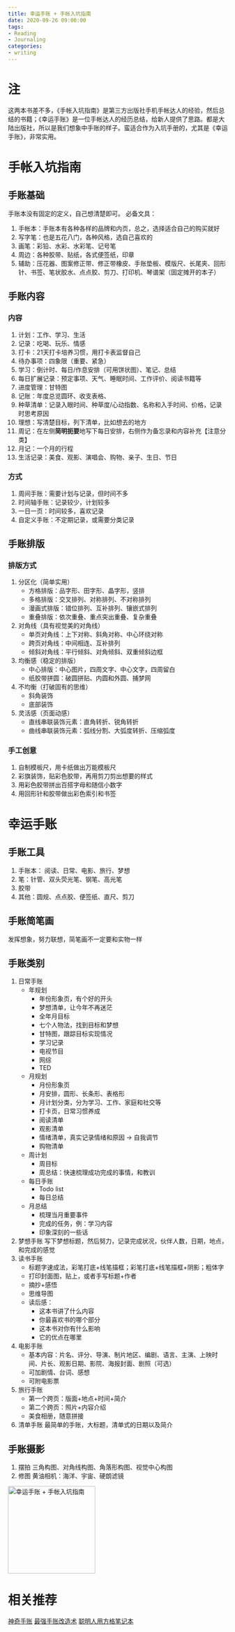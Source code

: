 ```yaml
---
title: 幸运手账 + 手帐入坑指南
date: 2020-09-26 09:00:00
tags:
- Reading
- Journaling
categories:
- writing
---
```


# 注
这两本书差不多，《手帐入坑指南》是第三方出版社手机手帐达人的经验，然后总结的书籍；《幸运手账》是一位手帐达人的经历总结，给新人提供了思路。都是大陆出版社，所以是我们想象中手账的样子。蛮适合作为入坑手册的，尤其是《幸运手账》，非常实用。

# 手帐入坑指南
## 手账基础
手账本没有固定的定义，自己想清楚即可。
必备文具：
1. 手帐本：手账本有各种各样的品牌和内页，总之，选择适合自己的购买就好
2. 写字笔：也是五花八门，各种风格，选自己喜欢的
3. 画笔：彩铅、水彩、水彩笔、记号笔
4. 周边：各种胶带、贴纸，各式便签纸，印章
5. 辅助：压花器、图案修正带、修正带橡皮、手账垫板、模版尺、长尾夹、回形针、书签、笔状胶水、点点胶、剪刀、打印机、琴谱架（固定摊开的本子）

## 手账内容
### 内容
1. 计划：工作、学习、生活
2. 记录：吃喝、玩乐、情感
3. 打卡：21天打卡培养习惯，用打卡表监督自己
4. 待办事项：四象限（重要、紧急）
5. 学习：倒计时、每日/作息安排（可用饼状图）、笔记、总结
6. 每日扩展记录：预定事项、天气、睡眠时间、工作评价、阅读书籍等
7. 进度管理：甘特图
8. 记账：年度总览圆环、收支表格、
9. 种草清单：记录入眼时间、种草度/心动指数、名称和入手时间、价格，记录时思考原因
10. 理想：写清楚目标，列下清单，比如想去的地方
11. 周记：在左侧**简明扼要**地写下每日安排，右侧作为备忘录和内容补充【注意分类】
12. 月记：一个月的行程
13. 生活记录：美食、观影、演唱会、购物、亲子、生日、节日

### 方式
1. 周间手账：需要计划与记录，但时间不多
2. 时间轴手账：记录较少，计划较多
3. 一日一页：时间较多，喜欢记录
4. 自定义手账：不定期记录，或需要分类记录

## 手账排版
### 排版方式
1. 分区化（简单实用）
    * 方格排版：品字形、田字形、晶字形，竖排
    * 多格排版：交叉排列、对称排列、不对称排列
    * 漫画式排版：错位排列、互补排列、镶嵌式排列
    * 重叠排版：依次重叠、重点突出重叠、复杂重叠
2. 对角线（具有视觉美的对角线）
    * 单页对角线：上下对称、斜角对称、中心环绕对称
    * 跨页对角线：中间相连、互补排列
    * 倾斜对角线：平行倾斜、对角倾斜、双重倾斜边框
3. 均衡感（稳定的排版）
    * 中心排版：中心图片，四周文字、中心文字，四周留白
    * 纸胶带拼圆：破圆拼贴、内圆和外圆、捕梦网
4. 不均衡（打破固有的思维）
    * 斜角装饰
    * 底部装饰
5. 灵活感（页面动感）
    * 直线串联装饰元素：直角转折、锐角转折
    * 曲线串联装饰元素：弧线分割、大弧度转折、压缩弧度

### 手工创意
1. 自制模板尺，用卡纸做出万能模板尺
2. 彩旗装饰，贴彩色胶带，再用剪刀剪出想要的样式
3. 用彩色胶带拼出百搭字母和随信小数字
4. 用回形针和胶带做出彩色索引和书签


# 幸运手账
## 手账工具
1. 手账本： 阅读、日常、电影、旅行、梦想
2. 笔：针管、双头荧光笔、钢笔、高光笔
3. 胶带
4. 其他：圆规、点点胶、便签纸、直尺、剪刀

## 手账简笔画
发挥想象，努力联想，简笔画不一定要和实物一样

## 手账类别
1. 日常手账
    * 年规划
        * 年份形象页，有个好的开头
        * 梦想清单，让今年不再迷茫
        * 全年月目标
        * 七个人物法，找到目标和梦想
        * 甘特图，跟踪目标实现情况
        * 学习记录
        * 电视节目
        * 网综
        * TED
    * 月规划
        * 月份形象页
        * 月安排，圆形、长条形、表格形
        * 月计划分类，分为学习、工作、家庭和社交等
        * 打卡页，日常习惯养成
        * 阅读清单
        * 观影清单
        * 情绪清单，真实记录情绪和原因 -> 自我调节
        * 购物清单
    * 周计划
        * 周目标
        * 周总结：快速梳理成功完成的事情，和教训
    * 每日手账
        * Todo list
        * 每日总结
    * 月总结
        * 梳理当月重要事件
        * 完成的任务，例：学习内容
        * 印象深刻的一些话
2. 梦想手账
写下梦想标题，然后努力，记录完成状况，伙伴人数，日期，地点，和完成的感觉
3. 读书手账
    * 标题字速成法，彩笔打底+线笔描框；彩笔打底+线笔描框+阴影；粗体字
    * 打印封面图，贴上，或者手写标题+作者
    * 摘抄+感悟
    * 思维导图
    * 读后感：
        * 这本书讲了什么内容
        * 你最喜欢书的哪个部分
        * 这本书对你有什么影响
        * 它的优点在哪里
4. 电影手账
    * 基本内容：片名、评分、导演、制片地区、编剧、语言、主演、上映时间、片长、观影日期、影院、海报封面、剧照（可选）
    * 可加剧情、台词、感想
    * 可附电影票 
5. 旅行手账
    * 第一个跨页：版面+地点+时间+简介
    * 第二个跨页：照片+内容介绍
    * 美食相册，随意拼接
6. 清单手账
最简单的手账，大标题，清单式的日期以及简介

## 手账摄影
1. 摆拍
三角构图、对角线构图、角落形构图、视觉中心构图
2. 修图
黄油相机：海洋、宇宙、硬朗滤镜

<img src="../../../../../pics/reading/jan/journaling-and-notes-2.jpg" alt="幸运手账 + 手帐入坑指南" width="200">

# 相关推荐
[神奇手账](../journaling-and-notes-1/)
[最强手账改造术](../journaling-and-notes-3/)
[聪明人用方格笔记本](../journaling-and-notes-4/)